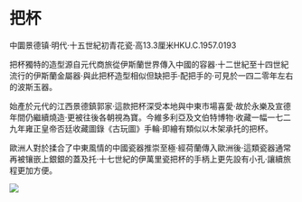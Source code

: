# 把杯  

中圜景德镇·明代·十五世紀初青花瓷·高13.3厘米HKU.C.1957.0193  

把杯獨特的造型源自元代商旅從伊斯蘭世界傳入中國的容器·十二世紀至十四世紀流行的伊斯蘭金屬器·與此把杯造型相似但缺把手·配把手的·可見於一四二零年左右的波斯玉器。  

始產於元代的江西景德鎮郭家·這款把杯深受本地與中東市場喜愛·故於永樂及宣德年間仍繼續燒造·更被往後各朝視為寶。今維多利亞及文伯特博物·收藏一幅一七二九年雍正皇帝否廷收藏圖錄《古玩圖》手輪·即繪有類似以木架承托的把杯。  

歐洲人對於揉合了中東風情的中國瓷器推崇至極·經荷蘭傳入歐洲後·這類瓷器通常再被镶嵌上銀銀的蓋及托·十七世紀的伊萬里瓷把杯的手柄上更先設有小孔·讓續旅程更加方便。  

![](https://cdn-mineru.openxlab.org.cn/result/2025-07-27/26ec8c02-599c-4b79-9876-e092d6287e02/e4b6e95936cac7a55d6495f29c464d5a6cb1f0c715fe028f7ff21b289efa2a4b.jpg)